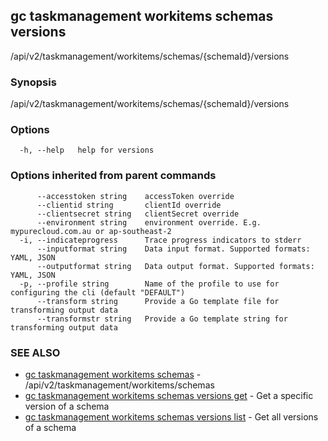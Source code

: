 ## gc taskmanagement workitems schemas versions

/api/v2/taskmanagement/workitems/schemas/{schemaId}/versions

### Synopsis

/api/v2/taskmanagement/workitems/schemas/{schemaId}/versions

### Options

```
  -h, --help   help for versions
```

### Options inherited from parent commands

```
      --accesstoken string    accessToken override
      --clientid string       clientId override
      --clientsecret string   clientSecret override
      --environment string    environment override. E.g. mypurecloud.com.au or ap-southeast-2
  -i, --indicateprogress      Trace progress indicators to stderr
      --inputformat string    Data input format. Supported formats: YAML, JSON
      --outputformat string   Data output format. Supported formats: YAML, JSON
  -p, --profile string        Name of the profile to use for configuring the cli (default "DEFAULT")
      --transform string      Provide a Go template file for transforming output data
      --transformstr string   Provide a Go template string for transforming output data
```

### SEE ALSO

* [gc taskmanagement workitems schemas](gc_taskmanagement_workitems_schemas.html)	 - /api/v2/taskmanagement/workitems/schemas
* [gc taskmanagement workitems schemas versions get](gc_taskmanagement_workitems_schemas_versions_get.html)	 - Get a specific version of a schema
* [gc taskmanagement workitems schemas versions list](gc_taskmanagement_workitems_schemas_versions_list.html)	 - Get all versions of a schema



